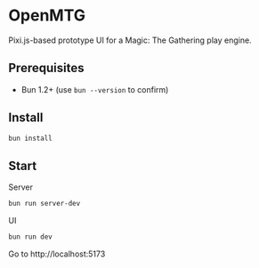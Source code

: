# OpenMTG

Pixi.js-based prototype UI for a Magic: The Gathering play engine.

## Prerequisites
- Bun 1.2+ (use `bun --version` to confirm)

## Install
```bash
bun install
```

## Start

Server
```bash
bun run server-dev
```

UI
```bash
bun run dev
```

Go to http://localhost:5173